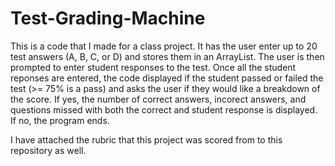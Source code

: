 # Test-Grading-Machine

This is a code that I made for a class project. It has the user enter up to 20 test answers (A, B, C, or D) and stores them in an ArrayList. 
The user is then prompted to enter student responses to the test. Once all the student reponses are entered, the code displayed if the student passed
or failed the test (>= 75% is a pass) and asks the user if they would like a breakdown of the score. If yes, the number of correct answers, incorect answers,
and questions missed with both the correct and student response is displayed. If no, the program ends. 

I have attached the rubric that this project was scored from to this repository as well. 
